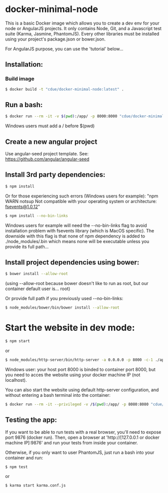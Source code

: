 # docker-minimal-node
This is a basic Docker image which allows you to create a dev env for your node or AngularJS projects.
It only contains Node, Git, and a Javascript test suite (Karma, Jasmine, PhantomJS).
Every other libraries must be installed using your project's package.json or bower.json.

For AngularJS purpose, you can use the 'tutorial' below...

## Installation:
### Build image
```sh
$ docker build -t "cdue/docker-minimal-node:latest" .
```

## Run a bash:
```sh
$ docker run --rm -it -v $(pwd):/app/ -p 8000:8000 "cdue/docker-minimal-node:latest"
```
Windows users must add a / before $(pwd)

## Create a new angular project
Use angular-seed project template.
See: https://github.com/angular/angular-seed

## Install 3rd party dependencies:
```sh
$ npm install
```
Or for those experiencing such errors (Windows users for example):
"npm WARN notsup Not compatible with your operating system or architecture: fsevents@1.0.12"
```sh
$ npm install --no-bin-links
```
Windows users for example will need the --no-bin-links flag to avoid installation problem with fsevents library (which is MacOS specific).
The downside with this flag is that none of npm dependency is added to ./node_modules/.bin which means none will be executable unless you provide its full path...

## Install project dependencies using bower:
```sh
$ bower install --allow-root
```
(using --allow-root because bower doesn't like to run as root, but our container default user is... root)

Or provide full path if you previously used --no-bin-links:
```sh
$ node_modules/bower/bin/bower install --allow-root
```

# Start the website in dev mode:
```sh
$ npm start
```
or
```sh
$ node_modules/http-server/bin/http-server -a 0.0.0.0 -p 8000 -c-1 ./app
```
Windows user: your host port 8000 is binded to container port 8000, but you need to acces the website using your docker machine IP (not localhost).

You can also start the website using default http-server configuration, and without entering a bash terminal into the container:
```sh
$ docker run --rm -it --privileged -v /$(pwd):/app/ -p 8080:8080 "cdue/docker-minimal-node:latest" -c "node_modules/http-server/bin/http-server"
```

## Testing the app:
If you want to be able to run tests with a real browser, you'll need to expose port 9876 (docker run). Then, open a browser at 'http://[127.0.0.1 or docker machine IP]:9876' and run your tests from inside your container.

Otherwise, if you only want to user PhantomJS, just run a bash into your container and run:

```sh
$ npm test
```
or
```sh
$ karma start karma.conf.js
```
